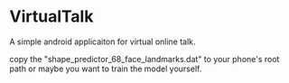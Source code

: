 # VirtualTalk
A simple android applicaiton for virtual online talk.

copy the "shape_predictor_68_face_landmarks.dat" to your phone's root path or maybe you want to train the model yourself.
